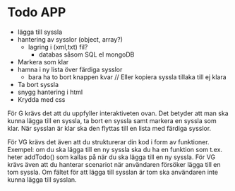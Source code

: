 # Todo APP

- lägga till syssla
- hantering av sysslor (object, array?)
    * lagring i (xml,txt) fil?
        * databas såsom SQL el mongoDB
- Markera som klar
- hamna i ny lista över färdiga sysslor
    * bara ha to bort knappen kvar // Eller kopiera syssla tillaka till ej klara
- Ta bort syssla
- snygg hantering i html
- Krydda med css

För G krävs det att du uppfyller interaktiveten ovan.
Det betyder att man ska kunna lägga till en syssla,
ta bort en syssla samt markera en syssla som klar.
När sysslan är klar ska den flyttas till en lista med färdiga sysslor.

För VG krävs det även att du strukturerar din kod i form av funktioner.
Exempel: om du ska lägga till en ny syssla ska du ha en funktion som t.ex.
heter addTodo() som kallas på när du ska lägga till en ny syssla.
För VG krävs även att du hanterar scenariot när användaren försöker
lägga till en tom syssla. Om fältet för att lägga till sysslan är tom ska
 användaren inte kunna lägga till sysslan.
